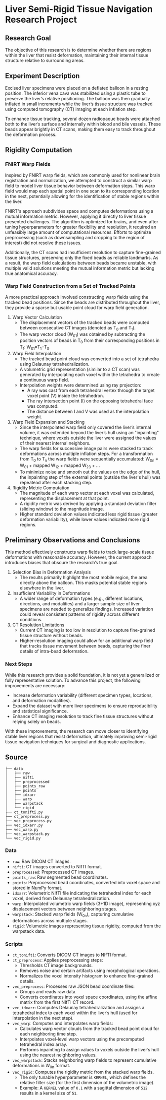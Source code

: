# Liver Semi-Rigid Tissue Navigation Research Project

## Research Goal

The objective of this research is to determine whether there are regions within the liver that resist deformation, maintaining their internal tissue structure relative to surrounding areas.

## Experiment Description

Excised liver specimens were placed on a deflated balloon in a resting position. The inferior vena cava was stabilized using a plastic tube to preserve the liver’s relative positioning. The balloon was then gradually inflated in small increments while the liver’s tissue structure was tracked using computed tomography (CT) imaging at each inflation step.

To enhance tissue tracking, several dozen radiopaque beads were attached both to the liver’s surface and internally within blood and bile vessels. These beads appear brightly in CT scans, making them easy to track throughout the deformation process.

## Rigidity Computation

### FNIRT Warp Fields

Inspired by FNIRT warp fields, which are commonly used for nonlinear brain registration and normalization, we attempted to construct a similar warp field to model liver tissue behavior between deformation steps. This warp field would map each spatial point in one scan to its corresponding location in the next, potentially allowing for the identification of stable regions within the liver.

FNIRT's approach subdivides space and computes deformations using a mutual information metric. However, applying it directly to liver tissue presented challenges. The algorithm is optimized for brains, and even after tuning hyperparameters for greater flexibility and resolution, it required an unfeasibly large amount of computational resources. Efforts to optimize preprocessing (such as downsampling and cropping to the region of interest) did not resolve these issues.

Additionally, the CT scans had insufficient resolution to capture fine-grained tissue structures, preserving only the fixed beads as reliable landmarks. As a result, the warp field calculations between beads became unstable, with multiple valid solutions meeting the mutual information metric but lacking true anatomical accuracy.

### Warp Field Construction from a Set of Tracked Points

A more practical approach involved constructing warp fields using the tracked bead positions. Since the beads are distributed throughout the liver, they provide a sparse but usable point cloud for warp field generation.

1. Warp Vector Calculation
    * The displacement vectors of the tracked beads were computed between consecutive CT images (denoted as T<sub>0</sub> and T<sub>1</sub>).
    * The warp vector cloud (W<sub>01</sub>) was obtained by subtracting the position vectors of beads in T<sub>0</sub> from their corresponding positions in T<sub>1</sub>: W<sub>01</sub>=T<sub>1</sub>−T<sub>0</sub>
2. Warp Field Interpolation
    * The tracked bead point cloud was converted into a set of tetrahedra using Delaunay tetrahedralization.
    * A volumetric grid representation (similar to a CT scan) was generated by interpolating each voxel within the tetrahedra to create a continuous warp field.
    * Interpolation weights were determined using ray projection:
      * A ray was cast from each tetrahedral vertex through the target voxel point (V) inside the tetrahedron.
      * The ray intersection point (I) on the opposing tetrahedral face was computed.
      * The distance between I and V was used as the interpolation weight.
3. Warp Field Expansion and Stacking
    * Since the interpolated warp field only covered the liver’s internal volume, it was extended beyond the liver’s hull using an "inpainting" technique, where voxels outside the liver were assigned the values of their nearest internal neighbors.
    * The warp fields for successive image pairs were stacked to track deformations across multiple inflation steps. For a transformation from T<sub>0</sub> to T<sub>n</sub> the warp fields were sequentially accumulated: W<sub>0n</sub> = W<sub>01</sub> + mapped W<sub>12</sub> + mapped W<sub>23</sub> + ...
    * To minimize noise and smooth out the values on the edge of the hull, the inpainting step of the external points (outside the liver's hull) was repeatead after each stacking step.
4. Rigidity Metric Computation
    * The magnitude of each warp vector at each voxel was calculated, representing the displacement at that point.
    * A rigidity metric was derived by applying a standard deviation filter (sliding window) to the magnitude image.
    * Higher standard deviation values indicated less rigid tissue (greater deformation variability), while lower values indicated more rigid regions.

## Preliminary Observations and Conclusions

This method effectively constructs warp fields to track large-scale tissue deformations with reasonable accuracy. However, the current approach introduces biases that obscure the research’s true goal.

1. Selection Bias in Deformation Analysis
    * The results primarily highlight the most mobile region, the area directly above the balloon. This masks potential stable regions elsewhere in the liver.
2. Insufficient Variability in Deformations
    * A wider range of deformation types (e.g., different locations, directions, and modalities) and a larger sample size of liver specimens are needed to generalize findings. Increased variation could reveal consistent patterns of rigidity across different conditions.
3. CT Resolution Limitations
    * Current CT imaging is too low in resolution to capture fine-grained tissue structure without beads.
    * Higher-resolution imaging could allow for an additional warp field that tracks tissue movement between beads, capturing the finer details of intra-bead deformation.

### Next Steps

While this research provides a solid foundation, it is not yet a generalized or fully representative solution. To advance this project, the following improvements are necessary:

* Increase deformation variability (different specimen types, locations, and deformation modalities).
* Expand the dataset with more liver specimens to ensure reproducibility and statistical significance.
* Enhance CT imaging resolution to track fine tissue structures without relying solely on beads.

With these improvements, the research can move closer to identifying stable liver regions that resist deformation, ultimately improving semi-rigid tissue navigation techniques for surgical and diagnostic applications.

## Source

```
├── data
│   ├── raw
│   ├── nifti
│   ├── preprocessed
│   ├── points_raw
│   ├── points
│   ├── idxarr
│   ├── warp
│   ├── warpstack
│   └── rigid
├── ct_tonifti.py
├── ct_preprocess.py
├── vec_preprocess.py
├── vec_idxarr.py
├── vec_warp.py
├── vec_warpstack.py
└── vec_rigid.py
```

### Data

* `raw`: Raw DICOM CT images.
* `nifti`: CT images converted to NIfTI format.
* `preprocessed`: Preprocessed CT images.
* `points_raw`: Raw segmented bead coordinates.
* `points`: Preprocessed bead coordinates, converted into voxel space and stored in NumPy format.
* `idxarr`: Volumetric NIfTI file indicating the tetrahedral index for each voxel, derived from Delaunay tetrahedralization.
* `warp`: Interpolated volumetric warp fields (3+1D image), representing xyz displacement vectors between neighboring stages.
* `warpstack`: Stacked warp fields (W<sub>0n</sub>), capturing cumulative deformations across multiple stages.
* `rigid`: Volumetric images representing tissue rigidity, computed from the warpstack data.

### Scripts

* `ct_tonifti`: Converts DICOM CT images to NIfTI format.
* `ct_preprocess`: Applies preprocessing steps:
  * Thresholds CT image backgrounds.
  * Removes noise and certain artifacts using morphological operations.
  * Normalizes the voxel intensity histogram to enhance fine-grained details.
* `vec_preprocess`: Processes raw JSON bead coordinate files:
  * Groups and reads raw data.
  * Converts coordinates into voxel space coordinates, using the affine matrix from the first NIfTI CT record.
* `vec_idxarr`: Computes Delaunay tetrahedralization and assigns a tetrahedral index to each voxel within the liver’s hull (used for interpolation in the next step).
* `vec_warp`: Computes and interpolates warp fields:
  * Calculates warp vector clouds from the tracked bead point cloud for each neighboring time step.
  * Interpolates voxel-level warp vectors using the precomputed tetrahedral index array.
  * Performs inpainting to assign values to voxels outside the liver’s hull using the nearest neighboring values.
* `vec_warpstack`: Stacks neighboring warp fields to represent cumulative deformations in W<sub>0n</sub> format.
* `vec_rigid`: Computes the rigidity metric from the stacked warp fields.
  * The only tunable hyperparameter is `KERNEL`, which defines the relative filter size (for the first dimension of the volumetric image).
  * Example: A `KERNEL` value of `0.1` with a sagittal dimension of `512` results in a kernel size of `51`.